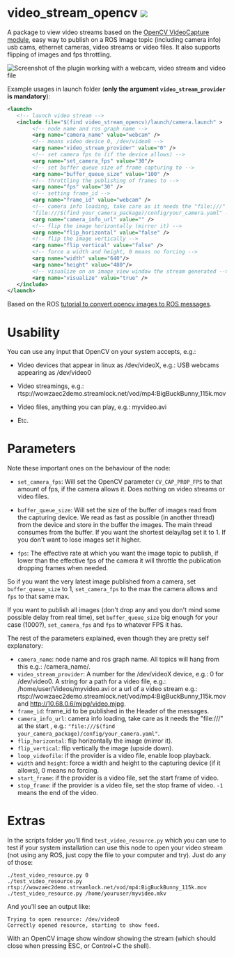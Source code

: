 # video_stream_opencv  ![](https://travis-ci.com/ros-drivers/video_stream_opencv.svg?branch=master)

A package to view video streams based on the [OpenCV VideoCapture module](http://docs.opencv.org/modules/highgui/doc/reading_and_writing_images_and_video.html#videocapture), easy way to publish on a ROS Image topic (including camera info) usb cams, ethernet cameras, video streams or video files. It also supports flipping of images and fps throttling.

![Screenshot of the plugin working with a webcam, video stream and video file](https://raw.githubusercontent.com/pal-robotics/video_stream_opencv/master/screenshot_usage.png)

Example usages in launch folder (**only the argument `video_stream_provider` is mandatory**):

```xml
<launch>
   <!-- launch video stream -->
   <include file="$(find video_stream_opencv)/launch/camera.launch" >
        <!-- node name and ros graph name -->
        <arg name="camera_name" value="webcam" />
        <!-- means video device 0, /dev/video0 -->
        <arg name="video_stream_provider" value="0" />
        <!-- set camera fps to (if the device allows) -->
        <arg name="set_camera_fps" value="30"/>
        <!-- set buffer queue size of frame capturing to -->
        <arg name="buffer_queue_size" value="100" />
        <!-- throttling the publishing of frames to -->
        <arg name="fps" value="30" />
        <!-- setting frame_id -->
        <arg name="frame_id" value="webcam" />
        <!-- camera info loading, take care as it needs the "file:///" at the start , e.g.:
        "file:///$(find your_camera_package)/config/your_camera.yaml" -->
        <arg name="camera_info_url" value="" />
        <!-- flip the image horizontally (mirror it) -->
        <arg name="flip_horizontal" value="false" />
        <!-- flip the image vertically -->
        <arg name="flip_vertical" value="false" />
        <!-- force a width and height, 0 means no forcing -->
        <arg name="width" value="640"/>
        <arg name="height" value="480"/>
        <!-- visualize on an image_view window the stream generated -->
        <arg name="visualize" value="true" />
   </include>
</launch>
```

Based on the ROS [tutorial to convert opencv images to ROS messages](http://wiki.ros.org/image_transport/Tutorials/PublishingImages).

# Usability

You can use any input that OpenCV on your system accepts, e.g.:

* Video devices that appear in linux as /dev/videoX, e.g.: USB webcams appearing as /dev/video0

* Video streamings, e.g.: rtsp://wowzaec2demo.streamlock.net/vod/mp4:BigBuckBunny_115k.mov

* Video files, anything you can play, e.g.: myvideo.avi

* Etc.

# Parameters

Note these important ones on the behaviour of the node:

* `set_camera_fps`: Will set the OpenCV parameter `CV_CAP_PROP_FPS` to that amount of fps, if the camera allows it. 
Does nothing on video streams or video files.

* `buffer_queue_size`: Will set the size of the buffer of images read from the capturing device. We read
as fast as possible (in another thread) from the device and store in the buffer the images. The main thread consumes from the buffer.
If you want the shortest delay/lag set it to 1. If you don't want to lose images set it higher.

* `fps`: The effective rate at which you want the image topic to publish, if lower than the effective fps of the camera
it will throttle the publication dropping frames when needed.

So if you want the very latest image published from a camera, set `buffer_queue_size` to 1, `set_camera_fps` to the max the camera allows and `fps` to that same max.

If you want to publish all images (don't drop any and you don't mind some possible delay from real time), set `buffer_queue_size` big enough for your case (1000?),
 `set_camera_fps` and `fps` to whatever FPS it has.
 
 The rest of the parameters explained, even though they are pretty self explanatory:
 
 * `camera_name`: node name and ros graph name. All topics will hang from this e.g.: /camera_name/<TOPICS>.
 * `video_stream_provider`: A number for the /dev/videoX device, e.g.: 0 for /dev/video0. A string for a path for a video file, e.g.: /home/user/Videos/myvideo.avi
 or a url of a video stream e.g.: rtsp://wowzaec2demo.streamlock.net/vod/mp4:BigBuckBunny_115k.mov and http://10.68.0.6/mjpg/video.mjpg.
 * `frame_id`: frame_id to be published in the Header of the messages.
 * `camera_info_url`: camera info loading, take care as it needs the "file:///" at the start , e.g.: `"file:///$(find your_camera_package)/config/your_camera.yaml"`.
 * `flip_horizontal`: flip horizontally the image (mirror it).
 * `flip_vertical`: flip vertically the image (upside down).
 * `loop_videofile`: if the provider is a video file, enable loop playback.
 * `width` and `height`: force a width and height to the capturing device (if it allows), 0 means no forcing.
 * `start_frame`: if the provider is a video file, set the start frame of video.
 * `stop_frame`: if the provider is a video file, set the stop frame of video. `-1` means the end of the video.

# Extras

In the scripts folder you'll find `test_video_resource.py` which you can use to test if your system
installation can use this node to open your video stream (not using any ROS, just copy the file to your computer and try). Just do any of those:

    ./test_video_resource.py 0
    ./test_video_resource.py rtsp://wowzaec2demo.streamlock.net/vod/mp4:BigBuckBunny_115k.mov
    ./test_video_resource.py /home/youruser/myvideo.mkv

And you'll see an output like:

    Trying to open resource: /dev/video0
    Correctly opened resource, starting to show feed.

With an OpenCV image show window showing the stream (which should close when pressing ESC, or Control+C the shell).

